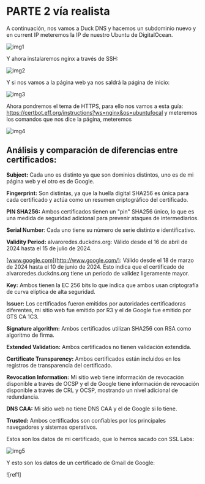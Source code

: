 # PARTE 2 vía realista

A continuación, nos vamos a Duck DNS y hacemos un subdominio nuevo y en current IP meteremos la IP de nuestro Ubuntu de DigitalOcean.

![img1](img/Aspose.Words.76d9b43d-2804-4deb-b36b-29104b9f30b8.001.png)

Y ahora instalaremos nginx a través de SSH:

![img2](img/Aspose.Words.76d9b43d-2804-4deb-b36b-29104b9f30b8.002.png)

Y si nos vamos a la página web ya nos saldrá la página de inicio:

![img3](img/Aspose.Words.76d9b43d-2804-4deb-b36b-29104b9f30b8.003.png)

Ahora pondremos el tema de HTTPS, para ello nos vamos a esta guía: <https://certbot.eff.org/instructions?ws=nginx&os=ubuntufocal> y meteremos los comandos que nos dice la página, meteremos 

![img4](img/Aspose.Words.76d9b43d-2804-4deb-b36b-29104b9f30b8.004.png)

## Análisis y comparación de diferencias entre certificados:

**Subject:** Cada uno es distinto ya que son dominios distintos, uno es de mi página web y el otro es de Google.

**Fingerprint:** Son distintas, ya que la huella digital SHA256 es única para cada certificado y actúa como un resumen criptográfico del certificado.

**PIN SHA256:** Ambos certificados tienen un "pin" SHA256 único, lo que es una medida de seguridad adicional para prevenir ataques de intermediarios.

**Serial Number**: Cada uno tiene su número de serie distinto e identificativo.

**Validity Period:** alvaroredes.duckdns.org: Válido desde el 16 de abril de 2024 hasta el 15 de julio de 2024.

[www.google.com](http://www.google.com/): Válido desde el 18 de marzo de 2024 hasta el 10 de junio de 2024. Esto indica que el certificado de alvaroredes.duckdns.org tiene un período de validez ligeramente mayor.

**Key:** Ambos tienen la EC 256 bits lo que indica que ambos usan criptografía de curva elíptica de alta seguridad.

**Issuer:** Los certificados fueron emitidos por autoridades certificadoras diferentes, mi sitio web fue emitido por R3 y el de Google fue emitido por GTS CA 1C3.

**Signature algorithm:** Ambos certificados utilizan SHA256 con RSA como algoritmo de firma.

**Extended Validation:** Ambos certificados no tienen validación extendida.

**Certificate Transparency:** Ambos certificados están incluidos en los registros de transparencia del certificado.

**Revocation Information:** Mi sitio web tiene información de revocación disponible a través de OCSP y el de Google tiene información de revocación disponible a través de CRL y OCSP, mostrando un nivel adicional de redundancia.

**DNS CAA:** Mi sitio web no tiene DNS CAA y el de Google si lo tiene.

**Trusted:** Ambos certificados son confiables por los principales navegadores y sistemas operativos.

Estos son los datos de mi certificado, que lo hemos sacado con SSL Labs:

![img5](img/Aspose.Words.76d9b43d-2804-4deb-b36b-29104b9f30b8.005.png)

Y esto son los datos de un certificado de Gmail de Google:

![ref1]

